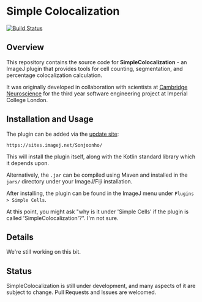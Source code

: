 # Simple Colocalization

[![Build Status](https://travis-ci.org/sonjoonho/simple-colocalization.svg?branch=master)](https://travis-ci.org/sonjoonho/simple-colocalization)

## Overview

This repository contains the source code for **SimpleColocalization** - an ImageJ plugin that provides tools for cell counting, segmentation, and percentage colocalization calculation. 

It was originally developed in collaboration with scientists at [Cambridge Neuroscience](https://www.neuroscience.cam.ac.uk/) for the third year software engineering project at Imperial College London.

## Installation and Usage

The plugin can be added via the [update site](https://imagej.net/Update_Sites): 
```
https://sites.imagej.net/Sonjoonho/
```
This will install the plugin itself, along with the Kotlin standard library which it depends upon.

Alternatively, the `.jar` can be compiled using Maven and installed in the `jars/`
 directory under your ImageJ/Fiji installation.
 
After installing, the plugin can be found in the ImageJ menu under `Plugins > Simple Cells`.

At this point, you might ask "why is it under 'Simple Cells' if the plugin is called 'SimpleColocalization'?". I'm not sure.

## Details

We're still working on this bit.

## Status

SimpleColocalization is still under development, and many aspects of it are subject to change. Pull Requests and Issues are welcomed. 
